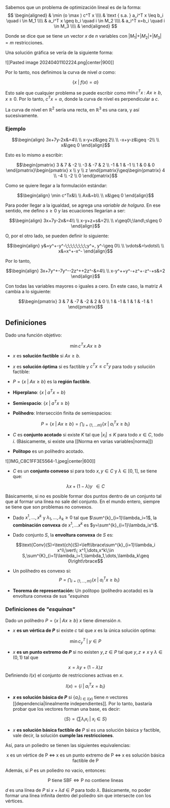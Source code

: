 Sabemos que un problema de optimización lineal es de la forma: 
$$
\begin{aligned}
& \min (o \max ) c^T x \\\\
& \text { s.a. } a_i^T x \leq b_i \quad i \in M_1 \\\\
& a_i^T x \geq b_i \quad i \in M_2 \\\\
& a_i^T x=b_i \quad i \in M_3 \\\\
&
\end{aligned}
$$

Donde se dice que se tiene un vector $x$ de $n$ variables con $\vert M_1\vert+ \vert M_2\vert + \vert M_3\vert=m$ restricciones. 

Una solución gráfica se vería de la siguiente forma: 

![[Pasted image 20240401102224.png|center|900]]


Por lo tanto, nos definimos la curva de nivel $\alpha$ como: 

$$\lbrace x\;\vert\; f(x)=\alpha\rbrace$$

Esto sale que cualquier problema se puede escribir como $\min c^Tx\;:\;Ax\geq b, x\geq 0$. Por lo tanto, $c^Tx=\alpha$, donde la curva de nivel es perpendicular a $c$. 

La curva de nivel en $\mathbb{R}^2$ sería una recta, en $\mathbb{R}^3$ es una cara, y así sucesivamente. 

### Ejemplo 

$$\begin{align}
3x+7y-2x&=4\\  \\
x-y+z&\geq 2\\  \\
-x+y-z&\geq -2\\  \\
x&\geq 0
\end{align}$$

Esto es lo mismo a escribir: 

$$\begin{pmatrix}
3 & 7 & -2 \\
-3 & -7 & 2 \\
-1 & 1 & -1 \\
1 & 0 & 0
\end{pmatrix}\begin{pmatrix}
x \\
y \\
z
\end{pmatrix}\geq\begin{pmatrix}
4 \\
-4 \\
-2 \\
0
\end{pmatrix}$$

Como se quiere llegar a la formulación estándar: 

$$\begin{align}
\min c^Tx&\\ \\
Ax&=b\\  \\
x&\geq 0
\end{align}$$

Para poder llegar a la igualdad, se agrega una *variable de holgura*. En ese sentido, me defino $s\geq0$ y las ecuaciones llegarían a ser: 

$$\begin{align}
3x+7y-2x&=4\\  \\
x-y+z+s&=2\\  \\
x\geq0\;\land\;s\geq 0
\end{align}$$

O, por el otro lado, se pueden definir lo siguiente: 

$$\begin{align}
y&=y^+-y^-\;\;\;\;\;\;\;\;y^+, y^-\geq 0\\  \\
\vdots&=\vdots\\  \\
x&=x^+-x^-
\end{align}$$

Por lo tanto, 

$$\begin{align}
3x+7y^+-7y^--2z^++2z^-&=4\\  \\
x-y^++y^-+z^+-z^-+s&=2
\end{align}$$

Con todas las variables mayores o iguales a cero. En este caso, la matriz $A$ cambia a lo siguiente: 

$$\begin{pmatrix}
3 & 7 & -7 & -2 & 2 & 0 \\
1 & -1 & 1 & 1 & -1 & 1
\end{pmatrix}$$

## Definiciones 

Dado una función objetivo: 

$$\min c^Tx. Ax\geq b$$

- $x$ es **solución factible** si $Ax\geq b$. 

- $x$ es **solución óptima** si es factible y $c^Tx\leq c^Ty$ para todo y solución factible: 

- $P=\lbrace x\;\vert\; Ax\geq b\rbrace$ es la **región factible**. 

- **Hiperplano**: $\lbrace x\;\vert\; a^Tx=b\rbrace$

- **Semiespacio**: $\lbrace x\;\vert\;a^Tx\geq b\rbrace$

- **Polihedro**: Intersección finita de semiespacios: 

$$P=\lbrace x\;\vert\; Ax\geq b\rbrace = \bigcap_{i=\lbrace 1,\dots m\rbrace}\lbrace x\;\vert\;a^{T}_{i}x\geq b_i\rbrace$$ 
- $C$ es **conjunto acotado** si existe $K$ tal que $\vert x_i\vert\leq K$ para todo $x\in C$, todo $i$. (Básicamente, si existe una [[Norma en varias variables|norma]]) 

- **Politopo** es un polihedro acotado.

![[IMG_C8C1FF3E5564-1.jpeg|center|600]] 

- $C$ es un **conjunto conveso** si para todo $x,y \in C$ y $\lambda\in [0,1]$, se tiene que: 

$$\lambda x + (1-\lambda)y\;\;\in C$$

Básicamente, si no es posible formar dos puntos dentro de un conjunto tal que al formar una línea no sale del conjunto. En el mundo entero, siempre se tiene que son problemas no convexos. 

- Dado $x^1, \dots, x^k$ y $\lambda_1, \dots,\lambda_k\geq 0$ tal que $\sum^{k}_{i=1}\lambda_i=1$, la **combinación convexa** de $x^1,\dots x^k$ es $y=\sum^{k}_{i=1}\lambda_ix^i$. 

- Dado conjunto $S$, la **envoltura convexa** de $S$ es: 

$$\text{Conv}(S)=\text{ch}(S)=\left\lbrace\sum^{k}_{i=1}\lambda_i x^i\;\vert\; x^1,\dots,x^k\;\in S,\sum^{K}_{i=1}\lambda_i=1,\lambda_1,\dots,\lambda_k\geq 0\right\rbrace$$

- Un polihedro es convexo si: 
$$P=\bigcap_{i=\lbrace 1,\dots, m\rbrace}\lbrace x\;\vert\; a^{T}_{i}x\geq b_i\rbrace$$

- **Teorema de representación:** Un polítopo (polihedro acotado) es la envoltura convexa de sus *"esquinas*

### Definiciones de *"esquinas"* 

Dado un polihedro $P=\lbrace x\;\vert\; Ax\geq b\rbrace$ $x$ tiene dimensión $n$. 

- $x$ **es un vértica de $P$** si existe $c$ tal que $x$ es la única solución optima: 

$$\min c^{T}_{y}\;\vert\; y\in P$$
- $x$ **es un punto extremo de $P$** si no existen $y,z\in P$ tal que $y,z\neq x$ y $\lambda\in (0,1)$ tal que 

$$x=\lambda y+(1-\lambda)z$$
Definiendo $l(x)$ el conjunto de restricciones activas en $x$. 

$$I(x)=\lbrace i\;\vert\;a^{T}_{i}x=b_i\rbrace$$

- **$x$ es solución básica de $P$** si $\lbrace a_i\rbrace_{i\in I(x)}$ tiene $n$ vectores [[dependencia|linealmente independientes]]. Por lo tanto, bastaría probar que los vectores forman una base, es decir: 

$$\langle S\rangle =\left\lbrace\sum \lambda_i x_i\;\vert\; x_i\in S\right\rbrace$$

- $x$ **es solución básica factible de** $P$ si es una solución básica y factible, vale decir, la solución **cumple las restricciones**.

Así, para un poliedro se tienen las siguientes equivalencias: 

$$\text{x es un vértice de P}\;\iff\;\text{x es un punto extremo de P}\;\iff\;\text{x es solución básica factible de P}$$

Además, si $P$ es un poliedro no vacio, entonces: 

$$\text{P tiene SBF}\iff\text{P no contiene lineas}$$

$d$ es una línea de $P$ si $x+\lambda d\in P$ para todo $\lambda$. Básicamente, no poder formar una línea infinita dentro del poliedro sin que intersecte con los vértices. 